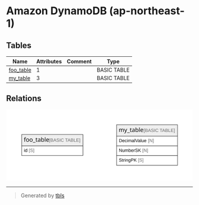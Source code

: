 # Amazon DynamoDB (ap-northeast-1)

## Tables

| Name | Attributes | Comment | Type |
| ---- | ------- | ------- | ---- |
| [foo_table](foo_table.md) | 1 |  | BASIC TABLE |
| [my_table](my_table.md) | 3 |  | BASIC TABLE |

## Relations

![er](schema.svg)

---

> Generated by [tbls](https://github.com/k1LoW/tbls)
